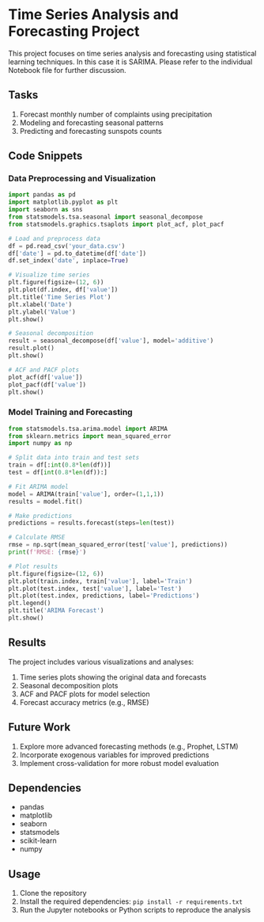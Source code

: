 # Time Series Analysis and Forecasting Project

This project focuses on time series analysis and forecasting using statistical learning techniques. In this case it is SARIMA. Please refer to the individual Notebook file for further discussion.

## Tasks

1. Forecast monthly number of complaints using precipitation
2. Modeling and forecasting seasonal patterns
3. Predicting and forecasting sunspots counts

## Code Snippets

### Data Preprocessing and Visualization

```python
import pandas as pd
import matplotlib.pyplot as plt
import seaborn as sns
from statsmodels.tsa.seasonal import seasonal_decompose
from statsmodels.graphics.tsaplots import plot_acf, plot_pacf

# Load and preprocess data
df = pd.read_csv('your_data.csv')
df['date'] = pd.to_datetime(df['date'])
df.set_index('date', inplace=True)

# Visualize time series
plt.figure(figsize=(12, 6))
plt.plot(df.index, df['value'])
plt.title('Time Series Plot')
plt.xlabel('Date')
plt.ylabel('Value')
plt.show()

# Seasonal decomposition
result = seasonal_decompose(df['value'], model='additive')
result.plot()
plt.show()

# ACF and PACF plots
plot_acf(df['value'])
plot_pacf(df['value'])
plt.show()
```

### Model Training and Forecasting

```python
from statsmodels.tsa.arima.model import ARIMA
from sklearn.metrics import mean_squared_error
import numpy as np

# Split data into train and test sets
train = df[:int(0.8*len(df))]
test = df[int(0.8*len(df)):]

# Fit ARIMA model
model = ARIMA(train['value'], order=(1,1,1))
results = model.fit()

# Make predictions
predictions = results.forecast(steps=len(test))

# Calculate RMSE
rmse = np.sqrt(mean_squared_error(test['value'], predictions))
print(f'RMSE: {rmse}')

# Plot results
plt.figure(figsize=(12, 6))
plt.plot(train.index, train['value'], label='Train')
plt.plot(test.index, test['value'], label='Test')
plt.plot(test.index, predictions, label='Predictions')
plt.legend()
plt.title('ARIMA Forecast')
plt.show()
```

## Results

The project includes various visualizations and analyses:

1. Time series plots showing the original data and forecasts
2. Seasonal decomposition plots
3. ACF and PACF plots for model selection
4. Forecast accuracy metrics (e.g., RMSE)

## Future Work

1. Explore more advanced forecasting methods (e.g., Prophet, LSTM)
2. Incorporate exogenous variables for improved predictions
3. Implement cross-validation for more robust model evaluation

## Dependencies

- pandas
- matplotlib
- seaborn
- statsmodels
- scikit-learn
- numpy

## Usage

1. Clone the repository
2. Install the required dependencies: `pip install -r requirements.txt`
3. Run the Jupyter notebooks or Python scripts to reproduce the analysis
